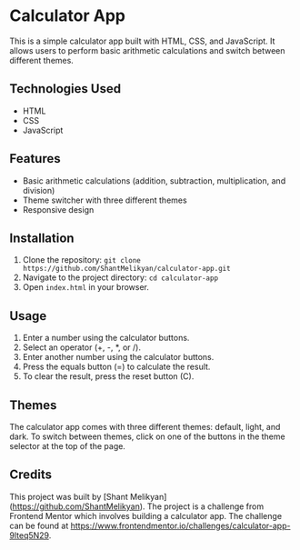 # Calculator App

This is a simple calculator app built with HTML, CSS, and JavaScript. It allows users to perform basic arithmetic calculations and switch between different themes.

## Technologies Used

- HTML
- CSS
- JavaScript

## Features

- Basic arithmetic calculations (addition, subtraction, multiplication, and division)
- Theme switcher with three different themes
- Responsive design

## Installation

1. Clone the repository: `git clone https://github.com/ShantMelikyan/calculator-app.git`
2. Navigate to the project directory: `cd calculator-app`
3. Open `index.html` in your browser.

## Usage

1. Enter a number using the calculator buttons.
2. Select an operator (+, -, *, or /).
3. Enter another number using the calculator buttons.
4. Press the equals button (=) to calculate the result.
5. To clear the result, press the reset button (C).

## Themes

The calculator app comes with three different themes: default, light, and dark. To switch between themes, click on one of the buttons in the theme selector at the top of the page.

## Credits

This project was built by [Shant Melikyan] (https://github.com/ShantMelikyan).
The project is a challenge from Frontend Mentor which involves building a calculator app. 
The challenge can be found at https://www.frontendmentor.io/challenges/calculator-app-9lteq5N29.
